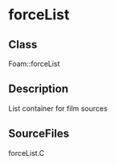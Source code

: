 # forceList 
## Class
Foam::forceList

## Description
List container for film sources

## SourceFiles
forceList.C

